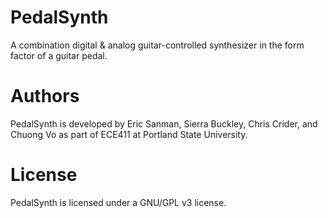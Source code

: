 # PedalSynth
A combination digital &amp; analog guitar-controlled synthesizer in the form factor of a guitar pedal.

# Authors
PedalSynth is developed by Eric Sanman, Sierra Buckley, Chris Crider, and Chuong Vo as part of ECE411 at Portland State University.

# License
PedalSynth is licensed under a GNU/GPL v3 license.
